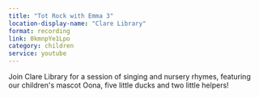 ```yaml
---
title: "Tot Rock with Emma 3"
location-display-name: "Clare Library"
format: recording
link: 0kmnpYe1Lpo
category: children
service: youtube
---
```


Join Clare Library for a session of singing and nursery rhymes, featuring our children's mascot Oona, five little ducks and two little helpers!
